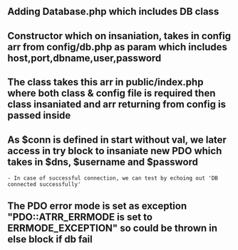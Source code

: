 ## Adding Database.php which includes DB class 
## Constructor which on insaniation, takes in config arr from config/db.php as param which includes host,port,dbname,user,password
## The class takes this arr in public/index.php where both class & config file is required then class insaniated and arr returning from config is passed inside
## As $conn is defined in start without val, we later access in try block to insaniate new PDO which takes in $dns, $username and $password
    - In case of successful connection, we can test by echoing out 'DB connected successfully'
## The PDO error mode is set as exception "PDO::ATRR_ERRMODE is set to ERRMODE_EXCEPTION" so could be thrown in else block if db fail 